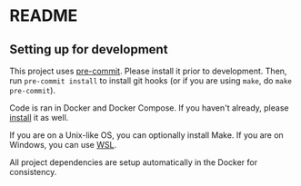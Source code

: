 # README

## Setting up for development

This project uses [pre-commit](https://pre-commit.com/#install). Please install it prior to development. Then, run `pre-commit install` to install git hooks (or if you are using `make`, do `make pre-commit`).

Code is ran in Docker and Docker Compose. If you haven't already, please [install](https://docs.docker.com/compose/install/) it as well.

If you are on a Unix-like OS, you can optionally install Make. If you are on Windows, you can use [WSL](https://docs.microsoft.com/en-us/windows/wsl/).

All project dependencies are setup automatically in the Docker for consistency.
